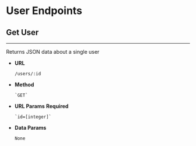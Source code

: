 # User Endpoints

## Get User
---
Returns JSON data about a single user

* **URL**

      /users/:id
* **Method**

      `GET`
* **URL Params**
**Required**

      `id=[integer]`
* **Data Params**

      None
